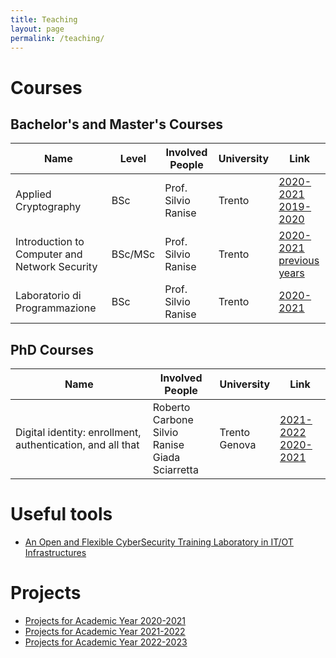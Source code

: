 ```yaml
---
title: Teaching
layout: page
permalink: /teaching/
---
```


# Courses

## Bachelor's and Master's Courses

<table>
  <thead>
    <tr>
      <th>Name</th>
      <th>Level</th>
      <th>Involved People</th>
      <th>University</th>
      <th>Link</th>
    </tr>
  </thead>
  <tbody>
    <tr>
      <td>Applied Cryptography</td>
      <td>BSc</td>
      <td>Prof. Silvio Ranise</td>
      <td>Trento</td>
      <td>
        <a href="https://www.esse3.unitn.it/Guide/PaginaADErogata.do?ad_er_id=2020*N0*N0*S1*48363*94110&ANNO_ACCADEMICO=2020&mostra_percorsi=S">2020-2021</a><br />
        <a href="https://www.esse3.unitn.it/Guide/PaginaADErogata.do?ad_er_id=2019*N0*N0*S1*46806*94110&ANNO_ACCADEMICO=2019&mostra_percorsi=S">2019-2020</a>
      </td>    
    </tr>
    <tr>
      <td>Introduction to Computer and Network Security</td>
      <td>BSc/MSc</td>
      <td>Prof. Silvio Ranise</td>
      <td>Trento</td>
      <td>
        <a href="https://www.esse3.unitn.it/Guide/PaginaADErogata.do?ad_er_id=2020*N0*N0*S1*48950*93219&ANNO_ACCADEMICO=2020&mostra_percorsi=S">2020-2021</a><br />
        <a href="https://sites.google.com/view/intro2cns">previous years</a>
      </td>    
    </tr>
    <tr>
      <td>Laboratorio di Programmazione</td>
      <td>BSc</td>
      <td>Prof. Silvio Ranise</td>
      <td>Trento</td>
      <td>
        <a href="https://www.esse3.unitn.it/Guide/PaginaADErogata.do?ad_er_id=2020*N0*N0*S2*49423*94875&ANNO_ACCADEMICO=2020&mostra_percorsi=S">2020-2021</a>
      </td>    
    </tr>
  </tbody>
</table>


## PhD Courses
<table>
  <thead>
    <tr>
      <th>Name</th>
      <th>Involved People</th>
      <th>University</th>
      <th>Link</th>
    </tr>
  </thead>
  <tbody>
    <tr>
      <td>Digital identity: enrollment, authentication, and all that</td>
      <td>
          Roberto Carbone<br />
          Silvio Ranise<br />
          Giada Sciarretta
      </td>
      <td>
          Trento<br />
          Genova
      </td>
      <td>
        <a href="/teaching/PhDCourse2022_IdM">2021-2022</a><br />
        <a href="/teaching/PhDCourse2021_IdM">2020-2021</a>
      </td>    
    </tr>
  </tbody>
</table>


# Useful tools
- [An Open and Flexible CyberSecurity Training Laboratory in IT/OT Infrastructures](https://sites.google.com/fbk.eu/itotlab)

# Projects
- [Projects for Academic Year 2020-2021](/teaching/projects/2020-2021)
- [Projects for Academic Year 2021-2022](/teaching/projects/2021-2022)
- [Projects for Academic Year 2022-2023](/teaching/projects/2022-2023)
